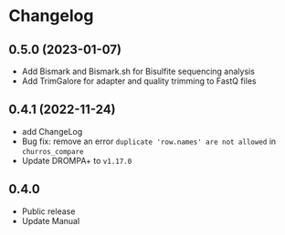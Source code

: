 # Changelog

## 0.5.0 (2023-01-07)
- Add Bismark and Bismark.sh for Bisulfite sequencing analysis
- Add TrimGalore for adapter and quality trimming to FastQ files

## 0.4.1 (2022-11-24)
- add ChangeLog
- Bug fix: remove an error `duplicate 'row.names' are not allowed` in `churros_compare`
- Update DROMPA+ to `v1.17.0`

## 0.4.0
- Public release
- Update Manual
